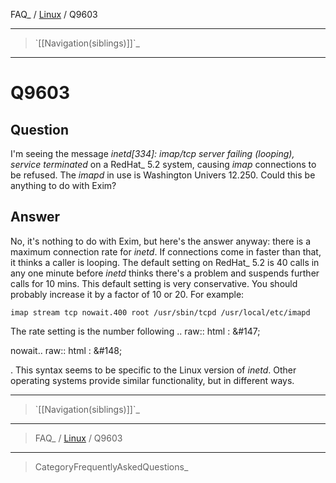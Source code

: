 FAQ\_ / [Linux](FAQ/Linux) / Q9603

* * * * *

> \`[[Navigation(siblings)]]\`\_

* * * * *

Q9603
=====

Question
--------

I'm seeing the message *inetd[334]: imap/tcp server failing (looping),
service terminated* on a RedHat\_ 5.2 system, causing *imap* connections
to be refused. The *imapd* in use is Washington Univers 12.250. Could
this be anything to do with Exim?

Answer
------

No, it's nothing to do with Exim, but here's the answer anyway: there is
a maximum connection rate for *inetd*. If connections come in faster
than that, it thinks a caller is looping. The default setting on
RedHat\_ 5.2 is 40 calls in any one minute before *inetd* thinks there's
a problem and suspends further calls for 10 mins. This default setting
is very conservative. You should probably increase it by a factor of 10
or 20. For example:

    imap stream tcp nowait.400 root /usr/sbin/tcpd /usr/local/etc/imapd

The rate setting is the number following .. raw:: html
:   &\#147;

nowait.. raw:: html
:   &\#148;

. This syntax seems to be specific to the Linux version of *inetd*.
Other operating systems provide similar functionality, but in different
ways.

* * * * *

> \`[[Navigation(siblings)]]\`\_

* * * * *

> FAQ\_ / [Linux](FAQ/Linux) / Q9603

* * * * *

> CategoryFrequentlyAskedQuestions\_
